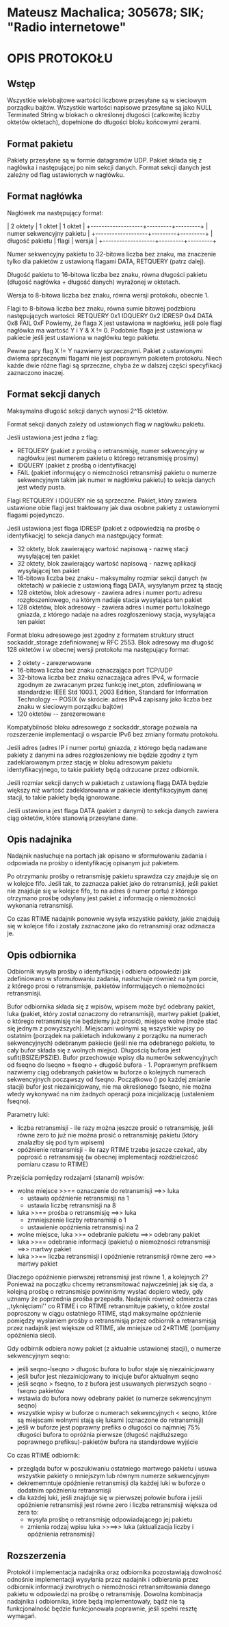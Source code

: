 Mateusz Machalica; 305678; SIK; "Radio internetowe"
===================================================

OPIS PROTOKOŁU
==============

Wstęp
-----

Wszystkie wielobajtowe wartości liczbowe przesyłane są w sieciowym porządku bajtów.
Wszystkie wartości napisowe przesyłane są jako NULL Terminated String w blokach o
określonej długości (całkowitej liczby oktetów oktetach), dopełnione do długości
bloku końcowymi zerami.

Format pakietu
---------------

Pakiety przesyłane są w formie datagramów UDP.
Pakiet składa się z nagłówka i następującej po nim sekcji danych.
Format sekcji danych jest zależny od flag ustawionych w nagłówku.

Format nagłówka
---------------

Nagłówek ma następujący format:

|      2 oktety     | 1 oktet | 1 oktet |
+-------------------+---------+---------+
|       numer sekwencyjny pakietu       |
+-------------------+---------+---------+
|  długość pakietu  |  flagi  |  wersja |
+-------------------+---------+---------+

Numer sekwencyjny pakietu to 32-bitowa liczba bez znaku, ma znaczenie tylko dla
pakietów z ustawioną flagami DATA, RETQUERY (patrz dalej).

Długość pakietu to 16-bitowa liczba bez znaku, równa długości pakietu (długość
nagłówka + długość danych) wyrażonej w oktetach.

Wersja to 8-bitowa liczba bez znaku, równa wersji protokołu, obecnie 1.

Flagi to 8-bitowa liczba bez znaku, równa sumie bitowej podzbioru następujących
wartości:
	RETQUERY    0x1
	IDQUERY     0x2
	IDRESP      0x4
	DATA        0x8
	FAIL        0xF
Powiemy, że flaga X jest ustawiona w nagłówku, jeśli pole flagi nagłówka ma
wartość Y i Y & X != 0.  Podobnie flaga jest ustawiona w pakiecie jeśli jest
ustawiona w nagłówku tego pakietu.

Pewne pary flag X != Y nazwiemy sprzecznymi.  Pakiet z ustawionymi dwiema
sprzecznymi flagami nie jest poprawnym pakietem protokołu.  Niech każde dwie
różne flagi są sprzeczne, chyba że w dalszej części specyfikacji zaznaczono
inaczej.

Format sekcji danych
--------------------

Maksymalna długość sekcji danych wynosi 2^15 oktetów.

Format sekcji danych zależy od ustawionych flag w nagłówku pakietu.

Jeśli ustawiona jest jedna z flag:
*	RETQUERY (pakiet z prośbą o retransmisję, numer sekwencyjny w nagłówku jest
	numerem pakietu o którego retransmisję prosimy)
*	IDQUERY (pakiet z prośbą o identyfikację)
*	FAIL (pakiet informujący o niemożności retransmisji pakietu o numerze sekwencyjnym
	takim jak numer w nagłówku pakietu)
to sekcja danych jest wtedy pusta.

Flagi RETQUERY i IDQUERY nie są sprzeczne. Pakiet, który zawiera ustawione obie
flagi jest traktowany jak dwa osobne pakiety z ustawionymi flagami pojedynczo.

Jeśli ustawiona jest flaga IDRESP (pakiet z odpowiedzią na prośbę o
identyfikację) to sekcja danych ma następujący format:
*	32 oktety, blok zawierający wartość napisową - nazwę stacji wysyłającej ten pakiet
*	32 oktety, blok zawierający wartość napisową - nazwę aplikacji wysyłającej ten pakiet
*	16-bitowa liczba bez znaku - maksymalny rozmiar sekcji danych (w oktetach) w pakiecie
	z ustawioną flagą DATA, wysyłanym przez tą stację
*	128 oktetów, blok adresowy - zawiera adres i numer portu adresu rozgłoszeniowego,
	na którym nadaje stacja wysyłająca ten pakiet
*	128 oktetów, blok adresowy - zawiera adres i numer portu lokalnego gniazda,
	z którego nadaje na adres rozgłoszeniowy stacja, wysyłająca ten pakiet

Format bloku adresowego jest zgodny z formatem struktury struct sockaddr_storage
zdefiniowanej w RFC 2553.
Blok adresowy ma długość 128 oktetów i w obecnej wersji protokołu ma następujący format:
*	2 oktety - zarezerwowane
*	16-bitowa liczba bez znaku oznaczająca port TCP/UDP
*	32-bitowa liczba bez znaku oznaczająca adres IPv4, w formacie zgodnym ze
	zwracanym przez funkcję inet_pton, zdefiniowaną w standardzie:
	IEEE Std 1003.1, 2003 Edition, Standard for Information Technology -- POSIX
	(w skrócie: adres IPv4 zapisany jako liczba bez znaku w sieciowym porządku bajtów)
*	120 oktetów -- zarezerwowane

Kompatybilność bloku adresowego z sockaddr_storage pozwala na rozszerzenie
implementacji o wsparcie IPv6 bez zmiany formatu protokołu.

Jeśli adres (adres IP i numer portu) gniazda, z którego będą nadawane pakiety z
danymi na adres rozgłoszeniowy nie będzie zgodny z tym zadeklarowanym przez
stację w bloku adresowym pakietu identyfikacyjnego, to takie pakiety będą
odrzucane przez odbiornik.

Jeśli rozmiar sekcji danych w pakietach z ustawioną flagą DATA będzie większy niż
wartość zadeklarowana w pakiecie identyfikacyjnym danej stacji, to takie
pakiety będą ignorowane.

Jeśli ustawiona jest flaga DATA (pakiet z danymi) to sekcja danych zawiera ciąg
oktetów, które stanowią przesyłane dane.

Opis nadajnika
--------------

Nadajnik nasłuchuje na portach jak opisano w sformułowaniu zadania i odpowiada
na prośby o identyfikację opisanym już pakietem.

Po otrzymaniu prośby o retransmisję pakietu sprawdza czy znajduje się on w
kolejce fifo. Jeśli tak, to zaznacza pakiet jako do retransmisji, jeśli pakiet
nie znajduje się w kolejce fifo, to na adres (i numer portu) z którego otrzymano
prośbę odsyłany jest pakiet z informacją o niemożności wykonania retransmisji.

Co czas RTIME nadajnik ponownie wysyła wszystkie pakiety, jakie znajdują się w
kolejce fifo i zostały zaznaczone jako do retransmisji oraz odznacza je.

Opis odbiornika
---------------

Odbiornik wysyła prośby o identyfikację i odbiera odpowiedzi jak zdefiniowano w
sformułowaniu zadania, nasłuchuje również na tym porcie, z którego prosi o
retransmisje, pakietów informujących o niemożności retransmisji.

Bufor odbiornika składa się z wpisów, wpisem może być odebrany pakiet, luka
(pakiet, który został oznaczony do retransmisji), martwy pakiet (pakiet, o
którego retransmisję nie będziemy już prosić), miejsce wolne (może stać się
jednym z powyższych). Miejscami wolnymi są wszystkie wpisy po ostatnim
(porządek na pakietach indukowany z porządku na numerach sekwencyjnych)
odebranym pakiecie (jeśli nie ma odebranego pakietu, to cały bufor składa się z
wolnych miejsc).
Długością bufora jest sufit(BSIZE/PSZIE).
Bufor przechowuje wpisy dla numerów sekwencyjnych od fseqno do lseqno = fseqno +
długość bufora - 1.  Poprawnym prefiksem nazwiemy ciąg odebranych pakietów w
buforze o kolejnych numerach sekwencyjnych począwszy od fseqno.
Początkowo (i po każdej zmianie stacji) bufor jest niezainicjowany, nie ma
określonego fseqno, nie można wtedy wykonywać na nim żadnych operacji poza
inicjalizacją (ustaleniem fseqno).

Parametry luki:
*	liczba retransmisji - ile razy można jeszcze prosić o retransmisję, jeśli
	równe zero to już nie można prosić o retransmisję pakietu (który znalazłby się
	pod tym wpisem)
*	opóźnienie retransmisji - ile razy RTIME trzeba jeszcze czekać, aby poprosić o
	retransmisję (w obecnej implementacji rozdzielczość pomiaru czasu to RTIME)

Przejścia pomiędzy rodzajami (stanami) wpisów:
*	wolne miejsce >>== oznaczenie do retransmisji ==>> luka
	*	ustawia opóźnienie retransmisji na 1
	*	ustawia liczbę retransmisji na 8
*	luka >>== prośba o retransmisję ==>> luka
	*	zmniejszenie liczby retransmisji o 1
	*	ustawienie opóźnienia retransmisji na 2
*	wolne miejsce, luka >>= odebranie pakietu ==>> odebrany pakiet
*	luka >>== odebranie informacji (pakietu) o niemożności retransmisji ==>> martwy pakiet
*	luka >>== liczba retransmisji i opóźnienie retransmisji równe zero ==>> martwy pakiet

Dlaczego opóźnienie pierwszej retransmisji jest równe 1, a kolejnych 2?
Ponieważ na początku chcemy retransmitować najwcześniej jak się da, a kolejną prośbę o
retransmisje powinniśmy wysłać dopiero wtedy, gdy uznamy że poprzednia prośba przepadła.
Nadajnik również odmierza czas ,,tyknięciami'' co RTIME i co RTIME retransmituje pakiety,
o które został poproszony w ciągu ostatniego RTIME, stąd maksymalne opóźnienie pomiędzy
wysłaniem prośby o retransmisją przez odbiornik a retransmisją przez nadajnik jest
większe od RTIME, ale mniejsze od 2*RTIME (pomijamy opóźnienia sieci).

Gdy odbirnik odbiera nowy pakiet (z aktualnie ustawionej stacji),
o numerze sekwencyjnym seqno:
*	jeśli seqno-lseqno > długośc bufora to bufor staje się niezainicjowany
*	jeśli bufor jest niezainicjowany to inicjuje bufor aktualnym seqno
*	jeśli seqno > fseqno, to z bufora jest usuwanych pierwszych seqno - fseqno pakietów
*	wstawia do bufora nowy odebrany pakiet (o numerze sekwencyjnym seqno)
*	wszystkie wpisy w buforze o numerach sekwencyjnych < seqno, które są miejscami
	wolnymi stają się lukami (oznaczone do retransmisji)
*	jeśli w buforze jest poprawny prefiks o długości co najmniej 75% długości
	bufora to opróżnia pierwsze (długość najdłuższego poprawnego prefiksu)-pakietów
	bufora na standardowe wyjście 

Co czas RTIME odbiornik:
*	przegląda bufor w poszukiwaniu ostatniego martwego pakietu i usuwa wszystkie
	pakiety o mniejszym lub równym numerze sekwencyjnym
*	dekrememntuje opóźnienie retransmisji dla każdej luki w buforze o dodatnim
	opóźnieniu retransmisji
*	dla każdej luki, jeśli znajduje się w pierwszej połowie bufora i jeśli opóźnienie
	retransmisji jest równe zero i liczba retransmisji większa od zera to:
	*	wysyła prośbę o retransmisję odpowiadającego jej pakietu
	*	zmienia rodzaj wpisu luka >>==>> luka (aktualizacja liczby i opóźnienia
		retransmisji)

Rozszerzenia
------------

Protokół i implementacja nadajnika oraz odbiornika pozostawiają dowolność odnośnie
implementacji wysyłania przez nadajnik i odbierania przez odbiornik informacji zwrotnych o
niemożności retransmitowania danego pakietu w odpowiedzi na prośbę o retransmisję.
Dowolna kombinacja nadajnika i odbiornika, które będą implementowały, bądź nie tą
funkcjonalność będzie funkcjonowała poprawnie, jeśli spełni resztę wymagań.

